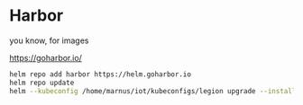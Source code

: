 # Harbor

you know, for images

<https://goharbor.io/>

```bash
helm repo add harbor https://helm.goharbor.io
helm repo update
helm --kubeconfig /home/marnus/iot/kubeconfigs/legion upgrade --install --create-namespace -n harbor harbor harbor/harbor -f harbor_values.yaml -f secrets://harbor_secrets.yaml --dry-run
```
